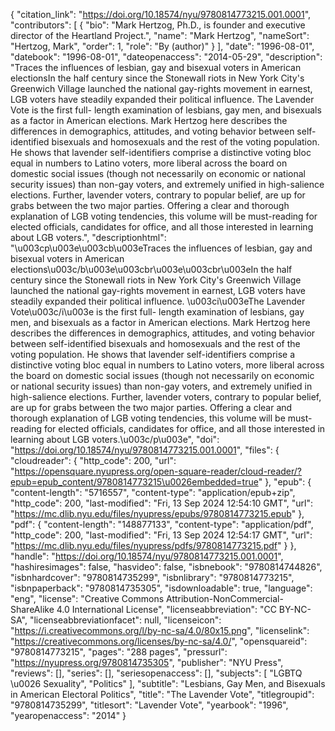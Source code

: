 {
   "citation_link": "https://doi.org/10.18574/nyu/9780814773215.001.0001",
   "contributors": [
     {
       "bio": "Mark Hertzog, Ph.D., is founder and executive director of the Heartland Project.",
       "name": "Mark Hertzog",
       "nameSort": "Hertzog, Mark",
       "order": 1,
       "role": "By (author)"
     }
   ],
   "date": "1996-08-01",
   "datebook": "1996-08-01",
   "dateopenaccess": "2014-05-29",
   "description": "Traces the influences of lesbian, gay and bisexual voters in American electionsIn the half century since the Stonewall riots in New York City's Greenwich Village launched the national gay-rights movement in earnest, LGB voters have steadily expanded their political influence. The Lavender Vote is the first full- length examination of lesbians, gay men, and bisexuals as a factor in American elections. Mark Hertzog here describes the differences in demographics, attitudes, and voting behavior between self-identified bisexuals and homosexuals and the rest of the voting population. He shows that lavender self-identifiers comprise a distinctive voting bloc equal in numbers to Latino voters, more liberal across the board on domestic social issues (though not necessarily on economic or national security issues) than non-gay voters, and extremely unified in high-salience elections. Further, lavender voters, contrary to popular belief, are up for grabs between the two major parties. Offering a clear and thorough explanation of LGB voting tendencies, this volume will be must-reading for elected officials, candidates for office, and all those interested in learning about LGB voters.",
   "descriptionhtml": "\u003cp\u003e\u003cb\u003eTraces the influences of lesbian, gay and bisexual voters in American elections\u003c/b\u003e\u003cbr\u003e\u003cbr\u003eIn the half century since the Stonewall riots in New York City's Greenwich Village launched the national gay-rights movement in earnest, LGB voters have steadily expanded their political influence. \u003ci\u003eThe Lavender Vote\u003c/i\u003e is the first full- length examination of lesbians, gay men, and bisexuals as a factor in American elections. Mark Hertzog here describes the differences in demographics, attitudes, and voting behavior between self-identified bisexuals and homosexuals and the rest of the voting population. He shows that lavender self-identifiers comprise a distinctive voting bloc equal in numbers to Latino voters, more liberal across the board on domestic social issues (though not necessarily on economic or national security issues) than non-gay voters, and extremely unified in high-salience elections. Further, lavender voters, contrary to popular belief, are up for grabs between the two major parties. Offering a clear and thorough explanation of LGB voting tendencies, this volume will be must-reading for elected officials, candidates for office, and all those interested in learning about LGB voters.\u003c/p\u003e",
   "doi": "https://doi.org/10.18574/nyu/9780814773215.001.0001",
   "files": {
     "cloudreader": {
       "http_code": 200,
       "url": "https://opensquare.nyupress.org/open-square-reader/cloud-reader/?epub=epub_content/9780814773215\u0026embedded=true"
     },
     "epub": {
       "content-length": "5716557",
       "content-type": "application/epub+zip",
       "http_code": 200,
       "last-modified": "Fri, 13 Sep 2024 12:54:10 GMT",
       "url": "https://mc.dlib.nyu.edu/files/nyupress/epubs/9780814773215.epub"
     },
     "pdf": {
       "content-length": "148877133",
       "content-type": "application/pdf",
       "http_code": 200,
       "last-modified": "Fri, 13 Sep 2024 12:54:17 GMT",
       "url": "https://mc.dlib.nyu.edu/files/nyupress/pdfs/9780814773215.pdf"
     }
   },
   "handle": "https://doi.org/10.18574/nyu/9780814773215.001.0001",
   "hashiresimages": false,
   "hasvideo": false,
   "isbnebook": "9780814744826",
   "isbnhardcover": "9780814735299",
   "isbnlibrary": "9780814773215",
   "isbnpaperback": "9780814735305",
   "isdownloadable": true,
   "language": "eng",
   "license": "Creative Commons Attribution-NonCommercial-ShareAlike 4.0 International License",
   "licenseabbreviation": "CC BY-NC-SA",
   "licenseabbreviationfacet": null,
   "licenseicon": "https://i.creativecommons.org/l/by-nc-sa/4.0/80x15.png",
   "licenselink": "https://creativecommons.org/licenses/by-nc-sa/4.0/",
   "opensquareid": "9780814773215",
   "pages": "288 pages",
   "pressurl": "https://nyupress.org/9780814735305",
   "publisher": "NYU Press",
   "reviews": [],
   "series": [],
   "seriesopenaccess": [],
   "subjects": [
     "LGBTQ \u0026 Sexuality",
     "Politics"
   ],
   "subtitle": "Lesbians, Gay Men, and Bisexuals in American Electoral Politics",
   "title": "The Lavender Vote",
   "titlegroupid": "9780814735299",
   "titlesort": "Lavender Vote",
   "yearbook": "1996",
   "yearopenaccess": "2014"
 }
